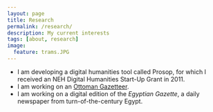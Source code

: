 ```yaml
---
layout: page
title: Research
permalink: /research/
description: My current interests
tags: [about, research]
image:
  feature: trams.JPG
---
```


* I am developing a digital humanities tool called Prosop, for which I received an NEH Digital Humanities Start-Up Grant in 2011.
* I am working on an [Ottoman Gazetteer](http://ottgaz.org).
* I am working on a digital edition of the *Egyptian Gazette*, a daily newspaper from turn-of-the-century Egypt.